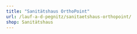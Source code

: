 ```yaml
---
title: "Sanitätshaus OrthoPoint"
url: /lauf-a-d-pegnitz/sanitaetshaus-orthopoint/
shop: Sanitätshaus
---
```

